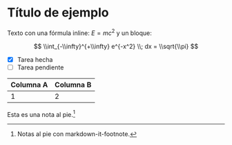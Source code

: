 # Título de ejemplo

Texto con una fórmula inline: $E=mc^2$ y un bloque:

$$
\\int_{-\\infty}^{+\\infty} e^{-x^2} \\; dx = \\sqrt{\\pi}
$$

- [x] Tarea hecha
- [ ] Tarea pendiente

| Columna A | Columna B |
|-----------|-----------|
| 1         | 2         |

Esta es una nota al pie.[^1]

[^1]: Notas al pie con markdown-it-footnote.

